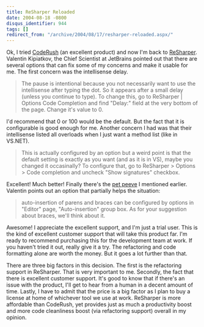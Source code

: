 ```yaml
---
title: ReSharper Reloaded
date: 2004-08-18 -0800
disqus_identifier: 944
tags: []
redirect_from: "/archive/2004/08/17/resharper-reloaded.aspx/"
---
```


Ok, I tried
[CodeRush](http://www.devexpress.com/?section=/Products/NET/CodeRush)
(an excellent product) and now I'm back to
[ReSharper](http://www.jetbrains.com/resharper/index.html). Valentin
Kipiatkov, the Chief Scientist at JetBrains pointed out that there are
several options that can fix some of my concerns and make it usable for
me. The first concern was the intellisense delay.

> The pause is intentional because you not necessarily want to use the
> intellisense after typing the dot. So it appears after a small delay
> (unless you continue to type). To change this, go to ReSharper |
> Options Code Completion and find "Delay:" field at the very bottom of
> the page. Change it's value to 0.

I'd recommend that 0 or 100 would be the default. But the fact that it
is configurable is good enough for me. Another concern I had was that
their intellisense listed all overloads when I just want a method list
(like in VS.NET).

> This is actually configured by an option but a weird point is that the
> default setting is exactly as you want (and as it is in VS), maybe you
> changed it occasinally? To configure that, go to ReSharper \> Options
> \> Code completion and uncheck "Show signatures" checkbox.

Excellent! Much better! Finally there's the [pet
peeve](https://haacked.com/archive/2004/08/11/913.aspx) I mentioned
earlier. Valentin points out an option that partially helps the
situation:

> auto-insertion of parens and braces can be configured by options in
> "Editor" page, "Auto-insertion" group box. As for your suggestion
> about braces, we'll think about it.

Awesome! I appreciate the excellent support, and I'm just a trial user.
This is the kind of excellent customer support that will take this
product far. I'm ready to recommend purchasing this for the development
team at work. If you haven't tried it out, really give it a try. The
refactoring and code formatting alone are worth the money. But it goes a
lot further than that.

There are three big factors in this decision. The first is the
refactoring support in ReSharper. That is very important to me.
Secondly, the fact that there is excellent customer support. It's good
to know that if there's an issue with the product, I'll get to hear from
a human in a decent amount of time. Lastly, I have to admit that the
price is a big factor as I plan to buy a license at home of whichever
tool we use at work. ReSharper is more affordable than CodeRush, yet
provides just as much a productivity boost and more code cleanliness
boost (via refactoring support) overall in my opinion.


